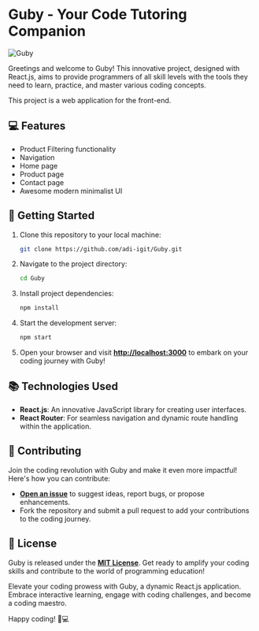 # Guby - Your Code Tutoring Companion

![Guby](https://res.cloudinary.com/dd40wbf0z/image/upload/v1692421176/3_o82vhy.png)

Greetings and welcome to Guby! This innovative project, designed with React.js, aims to provide programmers of all skill levels with the tools they need to learn, practice, and master various coding concepts.

This project is a web application for the front-end.

## 💻 Features

* Product Filtering functionality
* Navigation
* Home page
* Product page
* Contact page
* Awesome modern minimalist UI

## 🚀 Getting Started

1. Clone this repository to your local machine:

   ```bash
   git clone https://github.com/adi-igit/Guby.git
   ```
   
2. Navigate to the project directory:

   ```bash
   cd Guby
   ```
   
3. Install project dependencies:

   ```bash
   npm install
   ```
   
4. Start the development server:

   ```bash
   npm start
   ```

5. Open your browser and visit [**http://localhost:3000**](http://localhost:3000) to embark on your coding journey with Guby!

## 📚 Technologies Used

* **React.js**: An innovative JavaScript library for creating user interfaces.
* **React Router**: For seamless navigation and dynamic route handling within the application.

## 🧠 Contributing

Join the coding revolution with Guby and make it even more impactful! Here's how you can contribute:

* [**Open an issue**](https://github.com/adi-igit/Guby/issues) to suggest ideas, report bugs, or propose enhancements.
* Fork the repository and submit a pull request to add your contributions to the coding journey.

## 📜 License

Guby is released under the [**MIT License**](https://github.com/adi-igit/Guby/blob/main/LICENSE). Get ready to amplify your coding skills and contribute to the world of programming education!

Elevate your coding prowess with Guby, a dynamic React.js application. Embrace interactive learning, engage with coding challenges, and become a coding maestro.

Happy coding! 🚀💻
